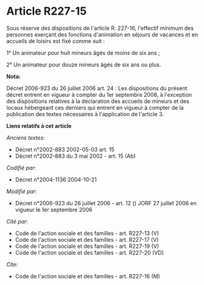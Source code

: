 # Article R227-15

Sous réserve des dispositions de l'article R. 227-16, l'effectif minimum des personnes exerçant des fonctions d'animation en
séjours de vacances et en accueils de loisirs est fixé comme suit :

1° Un animateur pour huit mineurs âgés de moins de six ans ;

2° Un animateur pour douze mineurs âgés de six ans ou plus.

**Nota:**

Décret 2006-923 du 26 juillet 2006 art. 24 : Les dispositions du présent décret entrent en vigueur à compter du 1er septembre
2006, à l'exception des dispositions relatives à la déclaration des accueils de mineurs et des locaux hébergeant ces derniers
qui entrent en vigueur à compter de la publication des textes nécessaires à l'application de l'article 3.

**Liens relatifs à cet article**

_Anciens textes_:

  - Décret n°2002-883 2002-05-03 art. 15
  - Décret n°2002-883 du 3 mai 2002 - art. 15 (Ab)

_Codifié par_:

  - Décret n°2004-1136 2004-10-21

_Modifié par_:

  - Décret n°2006-923 du 26 juillet 2006 - art. 12 () JORF 27 juillet 2006 en vigueur le 1er septembre 2006

_Cité par_:

  - Code de l'action sociale et des familles - art. R227-13 (V)
  - Code de l'action sociale et des familles - art. R227-17 (V)
  - Code de l'action sociale et des familles - art. R227-19 (V)
  - Code de l'action sociale et des familles - art. R227-20 (VD)

_Cite_:

  - Code de l'action sociale et des familles - art. R227-16 (M)
